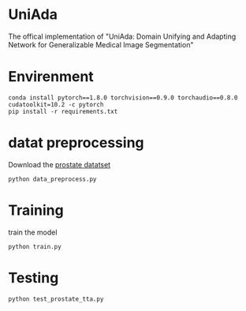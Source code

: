# UniAda
The offical implementation of "UniAda: Domain Unifying and Adapting Network for Generalizable Medical Image Segmentation"


# Envirenment
```shell
conda install pytorch==1.8.0 torchvision==0.9.0 torchaudio==0.8.0 cudatoolkit=10.2 -c pytorch
pip install -r requirements.txt
```

# datat preprocessing
Download the [prostate datatset](https://liuquande.github.io/SAML/) 
```shell
python data_preprocess.py
```

# Training
train the model
```shell
python train.py
```

# Testing
```shell
python test_prostate_tta.py
```
